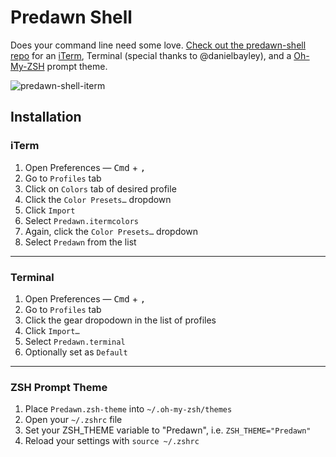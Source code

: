 # Predawn Shell 

Does your command line need some love. [Check out the predawn-shell repo](jamiewilson/predawn-shell) for an [iTerm](http://iterm2.com/), Terminal (special thanks to @danielbayley), and a [Oh-My-ZSH](http://ohmyz.sh/) prompt theme.

![predawn-shell-iterm](http://i.imgur.com/YxtbMts.png)


## Installation

### iTerm 

1. Open Preferences — <kbd>Cmd</kbd> + <kbd>,</kbd>
1. Go to `Profiles` tab
1. Click on `Colors` tab of desired profile
1. Click the `Color Presets…` dropdown
1. Click `Import`
1. Select `Predawn.itermcolors`
1. Again, click the `Color Presets…` dropdown
1. Select `Predawn` from the list

---

### Terminal

1. Open Preferences — <kbd>Cmd</kbd> + <kbd>,</kbd>
1. Go to `Profiles` tab
1. Click the gear dropodown in the list of profiles
1. Click `Import…`
1. Select `Predawn.terminal`
1. Optionally set as `Default`

---

### ZSH Prompt Theme

1. Place `Predawn.zsh-theme` into `~/.oh-my-zsh/themes`
1. Open your `~/.zshrc` file 
1. Set your ZSH_THEME variable to "Predawn", i.e. `ZSH_THEME="Predawn"`
1. Reload your settings with `source ~/.zshrc`
